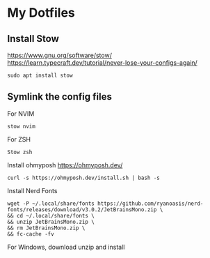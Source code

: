 # My Dotfiles

## Install Stow

https://www.gnu.org/software/stow/
https://learn.typecraft.dev/tutorial/never-lose-your-configs-again/

```
sudo apt install stow
```

## Symlink the config files

For NVIM
```
stow nvim
```

For ZSH
```
Stow zsh
```

Install ohmyposh
https://ohmyposh.dev/
```
curl -s https://ohmyposh.dev/install.sh | bash -s
```

Install Nerd Fonts
```
wget -P ~/.local/share/fonts https://github.com/ryanoasis/nerd-fonts/releases/download/v3.0.2/JetBrainsMono.zip \
&& cd ~/.local/share/fonts \
&& unzip JetBrainsMono.zip \
&& rm JetBrainsMono.zip \
&& fc-cache -fv
```
For Windows, download unzip and install

